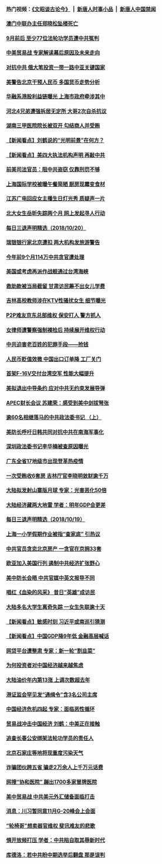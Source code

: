 #### 热门视频：[《文昭谈古论今》](https://github.com/gfw-breaker/wenzhao/blob/master/README.md?t=10210333) &nbsp;|&nbsp; [新唐人时事小品](https://github.com/gfw-breaker/ntdtv-comedy/blob/master/README.md?t=10210333) &nbsp;|&nbsp; [新唐人中国禁闻](https://github.com/gfw-breaker/ntdtv-news/blob/master/README.md?t=10210333)

#### [澳门中联办主任郑晓松坠楼死亡](../pages/nsc413/n10797950.md?t=10210333) 

#### [9月前后 至少77位法轮功学员遭中共冤判](../pages/nsc413/n10795151.md?t=10210333) 

#### [中美贸易战 专家解读幕后原因及未来走向](../pages/nsc413/n10797785.md?t=10210333) 

#### [对抗中共 俄大笔投资一带一路中亚关键国家](../pages/nsc413/n10797757.md?t=10210333) 

#### [美警告北京干预人民币 多国货币走势分析](../pages/nsc413/n10796734.md?t=10210333) 

#### [华融系港股利益链曝光 上海市政府牵涉其中](../pages/nsc413/n10797677.md?t=10210333) 

#### [河北4兄弟遭强拆居无定所 大哥2次自杀抗议](../pages/nsc413/n10797737.md?t=10210333) 

#### [湖南三甲医院院长被双开 勾结商人并受贿](../pages/nsc413/n10797700.md?t=10210333) 

#### [【新闻看点】刘鹤说的“光明前景”在何方？](../pages/nsc413/n10797491.md?t=10210333) 

#### [【新闻看点】美四大执法机构声明 再敲中共](../pages/nsc413/n10797379.md?t=10210333) 

#### [前美司法官员：阻中共盗窃 仅靠刑罚不够](../pages/nsc413/n10790349.md?t=10210333) 

#### [上海国际学校被曝午餐简陋 厨房现霉变食材](../pages/nsc413/n10797517.md?t=10210333) 

#### [江苏广电回应女主播生日灯光秀 质疑声一片](../pages/nsc413/n10796936.md?t=10210333) 

#### [北大女生岳昕失踪两个月 网上发起寻人行动](../pages/nsc413/n10797366.md?t=10210333) 

#### [每日三退声明精选（2018/10/20）](../pages/nsc413/n10797458.md?t=10210333) 

#### [瑞银银行家北京遭扣 两大机构发旅游警告](../pages/nsc413/n10797335.md?t=10210333) 

#### [今年前9个月114万中共贪官遭处理](../pages/nsc413/n10797175.md?t=10210333) 

#### [美国或考虑再派作战舰通过台湾海峡](../pages/nsc413/n10797350.md?t=10210333) 

#### [救助款被当局截留 甘肃访民筹不出女儿学费](../pages/nsc413/n10797352.md?t=10210333) 

#### [吉林高校教师涉在KTV性骚扰女生 细节曝光](../pages/nsc413/n10797330.md?t=10210333) 

#### [P2P难友京东总部维权 保安打人 警方抓人](../pages/nsc413/n10796826.md?t=10210333) 

#### [女律师遭警察强制裸检后 持续展开维权行动](../pages/nsc413/n10796805.md?t=10210333) 

#### [中共迫害老百姓的犯罪手段——抢钱](../pages/nsc413/n10779318.md?t=10210333) 

#### [人民币贬值效微 中国出口订单降 工厂关门](../pages/nsc413/n10796733.md?t=10210333) 


#### [首架F-16V交付台湾空军 性能大幅提升](../pages/nsc413/n10797119.md?t=10210333) 

#### [美拟退出中导条约 应对中共无约束发展导弹](../pages/nsc413/n10797140.md?t=10210333) 

#### [APEC财长会议 苏建荣：感受到美中剑拔弩张](../pages/nsc413/n10797015.md?t=10210333) 

#### [逾60名相继落马的中共政法委书记 （上）](../pages/nsc413/n10792855.md?t=10210333) 

#### [美防长呼吁日韩共同对抗中共在南海军事化](../pages/nsc413/n10796976.md?t=10210333) 

#### [深圳政法委书记李华楠被查原因曝光](../pages/nsc413/n10796823.md?t=10210333) 

#### [广东全省17地级市出现登革热疫情](../pages/nsc413/n10796815.md?t=10210333) 

#### [一次受贿收6套房 吉林厅官李晓明敛财逾千万](../pages/nsc413/n10796801.md?t=10210333) 

#### [大陆拟发射山寨版月球 专家：光害恶化50倍](../pages/nsc413/n10796853.md?t=10210333) 

#### [大陆经济藏两大地雷 学者：明年GDP会更差](../pages/nsc413/n10796702.md?t=10210333) 

#### [每日三退声明精选（2018/10/19）](../pages/nsc413/n10796527.md?t=10210333) 

#### [上海一小学假期作业被指“查家底” 引热议](../pages/nsc413/n10796282.md?t=10210333) 

#### [中共官员贪恋北京房产 一贪官在京拥33套](../pages/nsc413/n10796116.md?t=10210333) 

#### [欧亚加入美国行列 遏制中共经济扩张野心](../pages/nsc413/n10796132.md?t=10210333) 

#### [美中防长会晤 中共官媒中英文报导不同](../pages/nsc413/n10795617.md?t=10210333) 

#### [唱红《血染的风采》 昔日“英雄”成访民](../pages/nsc413/n10796122.md?t=10210333) 

#### [大陆多名大学生离奇失踪 一女生失联逾十天](../pages/nsc413/n10795909.md?t=10210333) 

#### [【新闻看点】敏感时刻 习近平或南巡引猜测](../pages/nsc413/n10795919.md?t=10210333) 

#### [【新闻看点】中国GDP降9年低 金融高层喊话](../pages/nsc413/n10795790.md?t=10210333) 

#### [网贷平台遭整肃 专家：新一轮“割韭菜”](../pages/nsc413/n10795404.md?t=10210333) 

#### [为何投资者对中国经济越来越焦虑](../pages/nsc413/n10796047.md?t=10210333) 

#### [大陆油价年内第13涨 上调次数超去年](../pages/nsc413/n10795954.md?t=10210333) 

#### [港证监会罕见发“通缉令”含3名公司主席](../pages/nsc413/n10795742.md?t=10210333) 

#### [中国经济危机四起  专家：面临恶性循环](../pages/nsc413/n10795877.md?t=10210333) 

#### [贸易战冲击中国经济 刘鹤：中美正在接触](../pages/nsc413/n10795672.md?t=10210333) 

#### [追查长春公安绑架法轮功学员的责任人](../pages/nsc413/n10796187.md?t=10210333) 

#### [北京石家庄等地将现重度污染天气](../pages/nsc413/n10795641.md?t=10210333) 

#### [诈骗团伙跨五省 骗走2万余人上千万元话费](../pages/nsc413/n10795330.md?t=10210333) 

#### [网搜“协和医院” 蹦出1700多家冒牌医院](../pages/nsc413/n10795714.md?t=10210333) 

#### [美中贸易战  中共美元外汇储备面临打击](../pages/nsc413/n10795663.md?t=10210333) 

#### [消息：川习暂同意11月G-20峰会上会面](../pages/nsc413/n10795644.md?t=10210333) 

#### [“轮椅哥”想卖器官维权  斐讯难友的悲歌](../pages/nsc413/n10789105.md?t=10210333) 

#### [惧开放频打压 学者：中共陷自取其辱新时代](../pages/nsc413/n10795320.md?t=10210333) 

#### [库德洛：若中共盼中期选举后翻盘 那是误判](../pages/nsc413/n10795527.md?t=10210333) 


